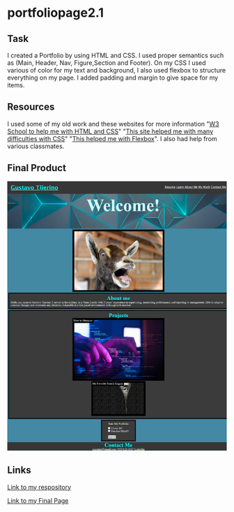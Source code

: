 # portfoliopage2.1

## Task
I created a Portfolio by using HTML and CSS. I used proper semantics such as (Main, Header, Nav, Figure,Section and Footer). On my CSS I used various of color for my text and background, I also used flexbox to structure everything on my page. I added padding and margin to give space for my items. 

## Resources 

I used some of my old work and these websites for more information "[W3 School to help me with HTML and CSS](https://www.w3schools.com/)"  "[This site helped me with many difficulties with CSS](https://stackoverflow.com/)" "[This helped me with Flexbox](https://css-tricks.com/snippets/css/a-guide-to-flexbox/)". I also had help from various classmates. 


## Final Product

![Screenshot of my final page.](./assets/images/FinalPortfolio.png)

## Links
[Link to my respository](https://github.com/GustavoTijerino1/portfoliopage2.1)



[Link to my Final Page](https://gustavotijerino1.github.io/portfoliopage2.1/)














